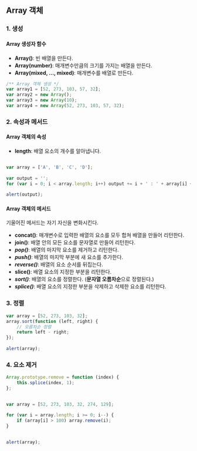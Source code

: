 ## Array 객체

### 1. 생성

#### Array 생성자 함수

- **Array()**: 빈 배열을 만든다.
- **Array(number)**: 매개변수만큼의 크기를 가지는 배열을 만든다.
- **Array(mixed, ..., mixed)**: 매개변수를 배열로 만든다.

```javascript 1.8
/** Array 객체 생성 */
var array1 = [52, 273, 103, 57, 32];
var array2 = new Array();
var array3 = new Array(10);
var array4 = new Array(52, 273, 103, 57, 32);
```

### 2. 속성과 메서드

#### Array 객체의 속성

- **length**: 배열 요소의 개수를 알아냅니다.
```javascript 1.8

var array = ['A', 'B', 'C', 'D'];
    
var output = '';
for (var i = 0; i < array.length; i++) output += i + ' : ' + array[i] + '\n';
    
alert(output);
```
#### Array 객체의 메서드

기울어진 메서드는 자기 자신을 변화시킨다.

- **concat()**: 매개변수로 입력한 배열의 요소를 모두 합쳐 배열을 만들어 리턴한다.
- **join()**: 배열 안의 모든 요소를 문자열로 만들어 리턴한다.
- _**pop()**_: 배열의 마지막 요소를 제거하고 리턴한다.
- _**push()**_: 배열의 마지막 부분에 새 요소를 추가한다.
- _**reverse()**_: 배열의 요소 순서를 뒤집는다.
- **slice()**: 배열 요소의 지정한 부분을 리턴한다.
- _**sort()**_: 배열의 요소를 정렬한다.   (**문자열 오름차순**으로 정렬된다.)
- _**splice()**_: 배열 요소의 지정한 부분을 삭제하고 삭제한 요소를 리턴한다.

### 3. 정렬

```javascript 1.8
var array = [52, 273, 103, 32];
array.sort(function (left, right) {
    // 오름차순 정렬
    return left - right;
});
    
alert(array);
```

### 4. 요소 제거

```javascript 1.8
Array.prototype.remove = function (index) {
    this.splice(index, 1);
};
    

var array = [52, 273, 103, 32, 274, 129];
    
for (var i = array.length; i >= 0; i--) {
    if (array[i] > 100) array.remove(i);
}
    

alert(array);
```

